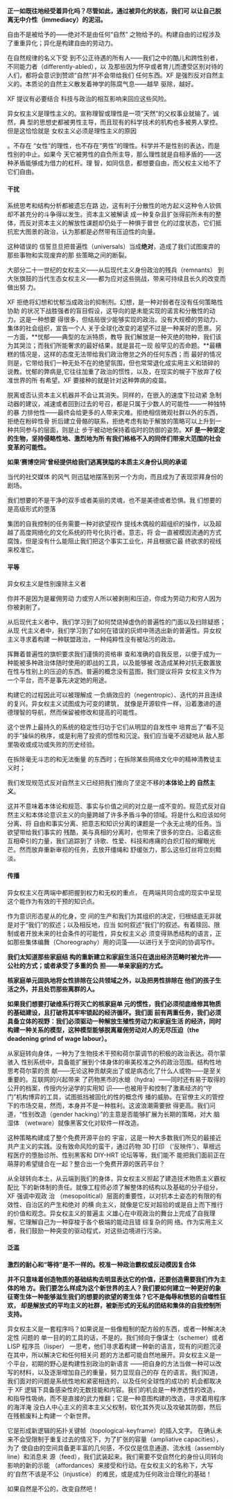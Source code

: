 



**正一如既往地经受着异化吗？尽管如此，通过被异化的状态，我们可 以让自己脱离无中介性（immediacy）的泥沼。**

自由不是被给予的——绝对不是由任何“自然” 之物给予的。构建自由的过程涉及了重重异化；异化是构建自由的劳动力。

在自然规律的名义下受 到不公正待遇的所有人——我们之中的酷儿和跨性别者，不同能力者（differently-abled），以 及那些因为怀孕或者育儿而遭受区别对待的人们，都将会意识到赞颂“自然”并不会带给我们 任何东西。XF 是强烈反对自然主义的。本质论的自然主义散发着神学的陈腐气息——越早 驱除，越好。



XF 提议有必要结合 科技与政治的相互影响来回应这些风险。

异女权主义是理性主义的。宣称理智或理性是一项“天然”的父权事业就输了。诚然，典 型的思想史都被男性主导，而且现有的科学技术的机构也多被男人掌控。但是这恰恰就是 女权主义必须是理性主义的原因

。不存在 “女性”的理性，也不存在“男性”的理性。科学并不是性别的表达，而是性别的中止。如果今 天它被男性的自负所主导，那么理性就是自相矛盾的——这种矛盾能够成为借力的杠杆。理 智，如同信息，都想要自由，而父权主义给不了它们自由。



#### 干扰

系统思考和结构分析都被遗忘在路 边，这有利于分散性的地方起义这种令人钦佩却不甚充分的斗争得以发生。资本主义被解读 成一种复杂且扩张得前所未有的整体，而反对资本主义的解放性课题却仍处于一种惧于普世 化的过度状态，它们抵抗宏大图景的政治，认为那都是必然带有压迫性的向量。

这种错误的 信誓旦旦把普遍性（universals）当成**绝对**，造成了我们试图废弃的那些事物和实现废弃的那 些策略之间的断裂。

大部分二十一世纪的女权主义——从后现代主义身份政治的残兵（remnants） 到大张旗鼓的当代生态女权主义——都为应对这些挑战，带来可持续且长久的改变而做出努 力。



XF 拒绝将幻想和忧郁当成政治的抑制剂。幻想，是一种对弱者在没有任何策略性协助 的状况下战胜强者的盲目假设，这导向的是未能实现的诺言和分散性的动力。这是一种想要 得很多，但结局很少能够实现的政治。没有大规模的劳动力、集体的社会组织，宣告一个人 关于全球化改变的渴望不过是一种美好的愿景。另一方面，**忧郁——典型的左派特质，教导 我们解放是一种灭绝的物种，我们该为其哭泣；而我们所能奢求的最好结果，就是昙花一现 般罕见的否命题。**最糟糕的情况是，这样的态度无法带给我们政治倦怠之外的任何东西；而 最好的情况则是，它带给我们一种无处不在的绝望氛围，但也常常退化成实用主义和琐碎的 说教。忧郁的弊病是,它往往加重了政治的惯性，以及，在现实的幌子下放弃了校准世界的所 有希望。XF 要接种的就是针对这种弊病的疫苗。



脱离或否认资本主义机器并不会让其消失。同样的，在嵌入的速度下拉动紧 急制动器的建议，减速或者回到过去的号召，都是只属于少数人的可能性——一种独特的暴 力排他性——最终会给更多的人带来灾难。拒绝相信微观社群以外的东西，拒绝在粉碎性骨 折后建立骨骼的联系，拒绝考虑有助于解放的策略可以上升到一种共同参与的层面，则是止 步于被动地保持着临时的防御的姿势。**XF 是一种坚定的生物，坚持侵略性地、激烈地为所 有我们格格不入的同伴们带来大范围的社会变革的可能性。**



**如果‘赛博空间’曾经提供给我们逃离狭隘的本质主义身份认同的承诺**

当代的社交媒体 的风气 则迅猛地摆荡到另一个方向，而且成为了表现崇拜身份的剧场。

我们想要的不是干净的双手或者美丽的灵魂，也不是美德或者恐惧。我 们想要的是高级形式的堕落

集团的自我控制的任务需要一种对欲望视作 提线木偶般的超组织的操作，以及超越了高度网络化的文化系统的符号化执行者。意志，将 会一直被模因流通的方式腐蚀，但是没有什么能阻止我们把这个事实工业化，并且根据它最 终欲求的视线来校准它。

#### 平等

异女权主义是性别废除主义者

你并不是因为是雇佣劳动 力或穷人所以被剥削和压迫，你成为劳动力和穷人因为你被剥削了。

从后现代主义者中，我们学习到了如何焚烧掉虚伪的普遍性的门面以及扫除疑惑；从现 代主义者中，我们学习到了如何在错误的灰烬中筛选出新的普遍性。异女权主义寻求着构建 一种联盟政治，一种纯粹性没有被玷污的政治。

挥舞着普遍性的旗帜要求我们谨慎的资格审 查和准确的自我反思，以便于成为一种能被多种政治体随时使用的即战的工具，以及能够被 改造成某种对抗无数置放在性与性别上的压迫的东西。普遍的概念没有蓝图，我们提议将异 女权主义作为一个平台，而不是事先决定她的用途。

构建它的过程因此可以被理解成 一负熵效应的（negentropic）、迭代的并且连续的复兴。异女权主义试图成为可变的建筑， 就像是开源软件一样，沿着激进的道德理智的导航，然而保留被修改和提高的可能性。

这个世界上最持久的系统的稳定性归功于它们从明显的自发性中 培育出了“看不见的手”操纵的秩序，或是利用了投资的惯性和沉淀。我们应当毫不迟疑地从 敌人那里吸收或成功或失败的历史经验。



在拆除毫无斗志的和无法衡量 的东西时；在拆除某些网络文化中的精神清教徒主义时；

我们发现规范式反对自然主义已经把我们推向了坚定不移的**本体论上的 自然主义**。

这并不意味着本体论和规范、事实与价值之间的对立是一成不变的。规范式反对自 然主义和本体论意识主义的向量跨越了许多矛盾斗争的领域。将是什么和应该如何分离、将 自由和事实分离、把意志和知识分离的课题是一个永无止境的任务。当欲望带给我们事实的 残酷，美与真相的分离时，也带来了很多的空白。沿着这些互相牵引的力量，我们追踪到了 诗歌、性爱、科技和疼痛的白炽灯般的耀眼光芒。然而放弃重新审视的任务，去放开缰绳和 舒缓张力，那么这些灯丝将立刻黯淡。

#### 传播

异女权主义在两端中都把握到权力和无权的重点， 在两端共同合成的现实中呈现这个能作为有效的干预的知识点。

作为意识形态星从的化身，空 间的生产和我们为其组织的决定，归根结底无非就是对于“我们”的叙述；以及相反地，应当 如何叙述“我们”的叙述。有着赎回、限制或者开放未来的社会条件的可能性，异女权主义必 须变得熟悉结构的语言，正如那些集体编舞（Choreography）用的词藻——以进行关于空间的协调写作。



**我们太知道那些家庭结 构的重新建立和家庭生活只在退出经济范畴时被允许——公社的方式；或者承受了多重的负 担——单亲家庭的方式。**



**核家庭单元固执地将女性排除在公共领域之外，以及把男性排除在 他们的孩子生活之外，并且处罚那些离群的人。**



**如果我们想要打破维系行将灭亡的核家庭单 元的惯性，我们必须彻底维修其物质的基础建设，且打破将其牢牢锁起的经济循环。我们面 前有两重任务，我们必须具备立体的视野：我们必须驱动一种解放生殖性劳动力和家庭生活 的经济，同时构建一种关系的模型，这种模型能够脱离雇佣劳动对人的无尽压迫（the deadening grind of wage labour）。**



从家庭转向身体，一种为了生物技术干预和荷尔蒙调节的积极的政治表达。荷尔蒙骇入 性别系统中，具备能扩展到个体身体的审美校准之外的政治范围。结构性地思考荷尔蒙的贡 献——无论这种贡献突出了或是病态化了什么人或物——是至关重要的。互联网的兴起带来 了药物黑市的水螅（hydra）——同时还有易于取得的公开的档案，传授内分泌学的实用知 识——也被用于和控制了激素经济的“守门”机构博弈的工具，试图抵挡被固化的性的概念传 播的威胁。在官僚主义的管控下的市场交易，然而，本身并不是一种胜利。这波浪潮需要掀 得更高。我们问道，“性别改造（gender hacking）”的主意是否能够扩展为长期的策略，对大 脑湿体 （wetware）就像黑客文化对软件一样改造。

这种策略构建成了整个免费开源平台的 宇宙，这是一种大多数我们所见的最接近共产主义的实践。没有致命风险的蛮干，通过药物 3D 打印 （‘反映件’）、草根远程医疗的堕胎诊所、性别黑客和 DIY-HRT 论坛等等，我们能不 能把我们面前正在萌芽的希望缝合在一起？整合出一个免费开源的医药平台？





从全球转向本土，从云端到我们的身体，异女权主义担起了建造技术物质主义霸权配比 下的新体制的责任。就像工程师必须了解整体的结构以及基础的分子组分，XF 强调中观政 治 （mesopolitical）层面的重要性，以对抗本土姿态的有限的有效性、自治区的产生和绝对 的横 向主义，就像是它反对超验的或是自上而下推行的价值和观念。异女权主义的普遍主 义雄心在中观政治的舞台上完成了自我理解，它理解自己为一种穿梭于各个极端的能动且错 综复杂的网 络。作为实用主义者，我们鼓励一种突变的驱动程式，对这些边境进行污染。

#### 泛滥

**激烈的耐心和“等待”是不一样的。校准一种政治霸权或反动模因复合体**

**并不只意味着创造物质的基础结构去明显表达它的价值，还要创造需要我们作为主体的地 方。我们要怎么样成为这个新世界的主人？我们要如何建立一种更好的象征寄生体一种能够滋生我们的想要的欲望的寄生体？它不是侮辱和愤怒的自噬性狂欢， 却是解放式的平均主义的社群，被新形式的无私的团结和集体的自我控制所支持。**

异女权主义是一套程序吗？如果说是一些像粗制的配方般的东西，或者一种解决决定性 问题的 单一目的的工具的话，不是的。我们倾向于像谋士（schemer）或者 LISP 程序员（lisper） 一思考，他们寻求着构建一种新的语言，现有的问题沉浸在其中，所以解决它和任何相关问 题的方法都可能自然地展开。异女权主义是一个平台，初期的野心是构建性别政治的新语言 ——把自身的方法当做一种可以改写的材料，以及逐渐增加自己的重量，努力显现自己的存 在的语言。我们知道，我们面对的问题是系统性地和紧密相连的，以及任何全球性的成功的 机会都取决于 XF 逻辑下具备感染性的无数技能和内容。我们的机会是一种渗透性的改造， 和指导性吸纳，而不是直接的武力推翻；它是一种意图构建的改造，寻求着用程序的海洋淹 没白人中心主义的资本主义父权制，软化其外壳以及攻破其防御，然后在残骸废料上构建一 个新世界。

它是形成新逻辑的拓扑关键帧（topological-keyframe）的插入文字。 在确认未来不会受限制于重复过去的情况下，为了扩张的容量（ampliative capacities），为了 使自由的空间具备更丰富的几何感，不仅仅是信息通道、流水线（assembly line）和消息来 源（feed），我们武装起来。我们需要不受自然化的身份认同转向影响的新的示能 （affordances）来接受和行动。在女权主义的名称下，大写的‘自然’不该是不公（injustice） 的难民，或是成为任何政治合理化的基础！

如果自然是不公的，改变自然吧！







